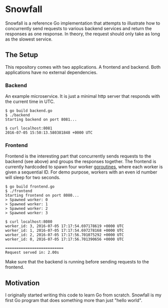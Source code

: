 # Snowfall

Snowfall is a reference Go implementation that attempts to illustrate how to concurrently send requests to various backend services and return the responses as one response. In theory, the request should only take as long as the slowest service.

## The Setup

This repository comes with two applications. A frontend and backend. Both applications have no external dependencies.

### Backend

An example microservice. It is just a minimal http server that responds with the current time in UTC.

```
$ go build backend.go
$ ./backend
Starting backend on port 8081...

$ curl localhost:8081
2016-07-05 15:50:13.580381848 +0000 UTC
```

### Frontend

Frontend is the interesting part that concurrently sends requests to the backend (see above) and groups the responses together. The frontend is currently hardcoded to spawn four worker [goroutines](https://golang.org/doc/effective_go.html#goroutines), where each worker is given a sequential ID. For demo purpose, workers with an even id number will sleep for two seconds.

```
$ go build frontend.go
$ ./frontend
Starting frontend on port 8080...
> Spawned worker: 0
> Spawned worker: 1
> Spawned worker: 2
> Spawned worker: 3

$ curl localhost:8080
worker_id: 3, 2016-07-05 17:17:54.697178619 +0000 UTC
worker_id: 1, 2016-07-05 17:17:54.697278168 +0000 UTC
worker_id: 2, 2016-07-05 17:17:56.701075292 +0000 UTC
worker_id: 0, 2016-07-05 17:17:56.701390656 +0000 UTC

==========================
Request served in: 2.00s
```

Make sure that the backend is running before sending requests to the frontend.

## Motivation

I originally started writing this code to learn Go from scratch. Snowfall is my first Go program that does something more than just "hello world".
